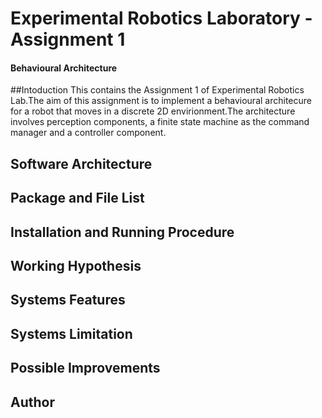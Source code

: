 # Experimental Robotics Laboratory - Assignment 1
#### Behavioural Architecture
##Intoduction
This contains the Assignment 1 of Experimental Robotics Lab.The aim of this assignment is to implement a behavioural architecure for a robot that moves in a discrete 2D envirionment.The architecture involves perception components, a finite state machine as the command manager and a controller component.
## Software Architecture
## Package and File List
## Installation and Running Procedure
## Working Hypothesis 
## Systems Features
## Systems Limitation
## Possible Improvements
## Author
